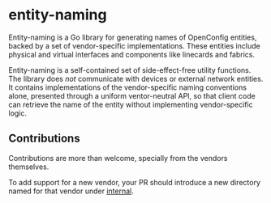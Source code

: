 # entity-naming

Entity-naming is a Go library for generating names of OpenConfig entities,
backed by a set of vendor-specific implementations. These entities include
physical and virtual interfaces and components like linecards and fabrics.

Entity-naming is a self-contained set of side-effect-free utility functions.
The library does _not_ communicate with  devices or external network entities.
It contains implementations of the vendor-specific naming conventions alone,
presented through a uniform ventor-neutral API, so that client code can
retrieve the name of the entity without implementing vendor-specific logic.

## Contributions

Contributions are more than welcome, specially from the vendors themselves.

To add support for a new vendor, your PR should introduce a new directory
named for that vendor under
[internal](https://github.com/openconfig/entity-naming/tree/main/internal).
